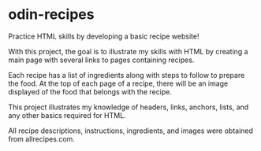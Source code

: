 # odin-recipes
Practice HTML skills by developing a basic recipe website!

With this project, the goal is to illustrate my skills with HTML by creating a main page with several links to pages containing recipes.

Each recipe has a list of ingredients along with steps to follow to prepare the food. At the top of each page of a recipe, there will be an image displayed of the food that belongs with the recipe.

This project illustrates my knowledge of headers, links, anchors, lists, and any other basics required for HTML.

All recipe descriptions, instructions, ingredients, and images were obtained from allrecipes.com.